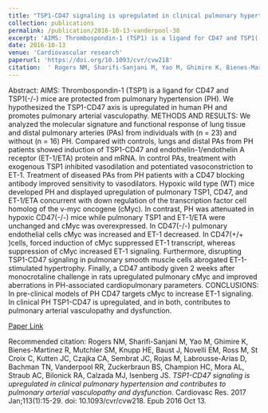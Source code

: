 ```yaml
--- 
title: "TSP1-CD47 signaling is upregulated in clinical pulmonary hypertension and contributes to pulmonary arterial vasculopathy and dysfunction." 
collection: publications 
permalink: /publication/2016-10-13-vanderpool-38 
excerpt: 'AIMS: Thrombospondin-1 (TSP1) is a ligand for CD47 and TSP1(-/-) mice are protected from pulmonary hypertension (PH). We hypothesized the TSP1-CD47 axis is upregulated in human PH and promotes pulmonary arterial vasculopathy. METHODS AND RESULTS: We analyzed the molecular signature and functional response of [...]' 
date: 2016-10-13 
venue: 'Cardiovascular research' 
paperurl: 'https://doi.org/10.1093/cvr/cvw218' 
citation:  ' Rogers NM, Sharifi-Sanjani M, Yao M, Ghimire K, Bienes-Martinez R, Mutchler SM, Knupp HE, Baust J, Novelli EM, Ross M, St Croix C, Kutten JC, Czajka CA, Sembrat JC, Rojas M, Labrousse-Arias D, Bachman TN, Vanderpool RR, Zuckerbraun BS, Champion HC, Mora AL, Straub AC, Bilonick RA, Calzada MJ, Isenberg JS. <i>TSP1-CD47 signaling is upregulated in clinical pulmonary hypertension and contributes to pulmonary arterial vasculopathy and dysfunction.</i> Cardiovasc Res. 2017 Jan;113(1):15-29. doi: 10.1093/cvr/cvw218. Epub 2016 Oct 13.' 
--- 
```

Abstract:  AIMS: Thrombospondin-1 (TSP1) is a ligand for CD47 and TSP1(-/-) mice are protected from pulmonary hypertension (PH). We hypothesized the TSP1-CD47 axis is upregulated in human PH and promotes pulmonary arterial vasculopathy. METHODS AND RESULTS: We analyzed the molecular signature and functional response of lung tissue and distal pulmonary arteries (PAs) from individuals with (n = 23) and without (n = 16) PH. Compared with controls, lungs and distal PAs from PH patients showed induction of TSP1-CD47 and endothelin-1/endothelin A receptor (ET-1/ETA) protein and mRNA. In control PAs, treatment with exogenous TSP1 inhibited vasodilation and potentiated vasoconstriction to ET-1. Treatment of diseased PAs from PH patients with a CD47 blocking antibody improved sensitivity to vasodilators. Hypoxic wild type (WT) mice developed PH and displayed upregulation of pulmonary TSP1, CD47, and ET-1/ETA concurrent with down regulation of the transcription factor cell homolog of the v-myc oncogene (cMyc). In contrast, PH was attenuated in hypoxic CD47(-/-) mice while pulmonary TSP1 and ET-1/ETA were unchanged and cMyc was overexpressed. In CD47(-/-) pulmonary endothelial cells cMyc was increased and ET-1 decreased. In CD47(+/+ )cells, forced induction of cMyc suppressed ET-1 transcript, whereas suppression of cMyc increased ET-1 signaling. Furthermore, disrupting TSP1-CD47 signaling in pulmonary smooth muscle cells abrogated ET-1-stimulated hypertrophy. Finally, a CD47 antibody given 2 weeks after monocrotaline challenge in rats upregulated pulmonary cMyc and improved aberrations in PH-associated cardiopulmonary parameters. CONCLUSIONS: In pre-clinical models of PH CD47 targets cMyc to increase ET-1 signaling. In clinical PH TSP1-CD47 is upregulated, and in both, contributes to pulmonary arterial vasculopathy and dysfunction.  
 
[Paper Link](https://doi.org/10.1093/cvr/cvw218) 
 
Recommended citation:  Rogers NM, Sharifi-Sanjani M, Yao M, Ghimire K, Bienes-Martinez R, Mutchler SM, Knupp HE, Baust J, Novelli EM, Ross M, St Croix C, Kutten JC, Czajka CA, Sembrat JC, Rojas M, Labrousse-Arias D, Bachman TN, Vanderpool RR, Zuckerbraun BS, Champion HC, Mora AL, Straub AC, Bilonick RA, Calzada MJ, Isenberg JS. <i>TSP1-CD47 signaling is upregulated in clinical pulmonary hypertension and contributes to pulmonary arterial vasculopathy and dysfunction.</i> Cardiovasc Res. 2017 Jan;113(1):15-29. doi: 10.1093/cvr/cvw218. Epub 2016 Oct 13. 
